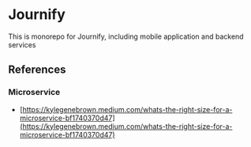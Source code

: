 # Journify

This is monorepo for Journify, including mobile application and backend services

## References

### Microservice

-   [https://kylegenebrown.medium.com/whats-the-right-size-for-a-microservice-bf1740370d47](https://kylegenebrown.medium.com/whats-the-right-size-for-a-microservice-bf1740370d47)
